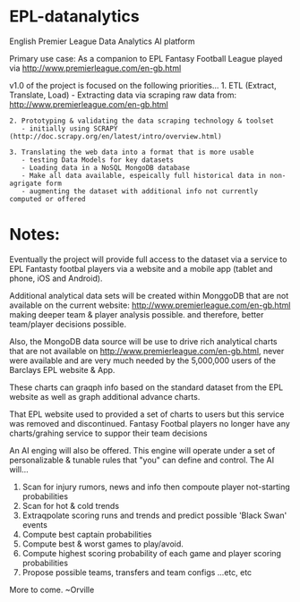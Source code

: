 # EPL-datanalytics
English Premier League Data Analytics AI platform

Primary use case: As a companion to EPL Fantasy Football League
                  played via http://www.premierleague.com/en-gb.html

v1.0 of the project is focused on the following priorities...
	1.  ETL (Extract, Translate, Load)
	     - Extracting data via scraping raw data from: http://www.premierleague.com/en-gb.html

	2. Prototyping & validating the data scraping technology & toolset
	   - initially using SCRAPY (http://doc.scrapy.org/en/latest/intro/overview.html)

	3. Translating the web data into a format that is more usable
	   - testing Data Models for key datasets
	   - Loading data in a NoSQL MongoDB database
	   - Make all data available, espeically full historical data in non-agrigate form
	   - augmenting the dataset with additional info not currently computed or offered


Notes:
======
Eventually the project will provide full access to the dataset via a service to EPL Fantasty
footbal players via a website and a mobile app (tablet and phone, iOS and Android).

Additional analytical data sets will be created within MonggoDB that are not available
on the current website: http://www.premierleague.com/en-gb.html making deeper team & player
analysis possible. and therefore, better team/player decisions possible.

Also, the MongoDB data source will be use to drive rich analytical charts that are not
available on http://www.premierleague.com/en-gb.html, never were available and are
very much needed by the 5,000,000 users of the Barclays EPL website & App.

These charts can graqph info based on the standard dataset from the EPL website as well as
graph additional advance charts.

That EPL website used to provided a set of charts to users but this service was removed and
discontinued. Fantasy Footbal players no longer have any charts/grahing service to suppor their
team decisions

An AI enging will also be offered.
This engine will operate under a set of personalizable & tunable rules that "you" can define
and control. The AI will...
1. Scan for injury rumors, news and info then compoute player not-starting probabilities
2. Scan for hot & cold trends
3. Extraqpolate scoring runs and trends and predict possible 'Black Swan' events
4. Compute best captain probabilities
5. Compute best & worst games to play/avoid.
6. Compute highest scoring probability of each game and player scoring probabilities
7. Propose possible teams, transfers and team configs
...etc, etc


More to come.
~Orville
